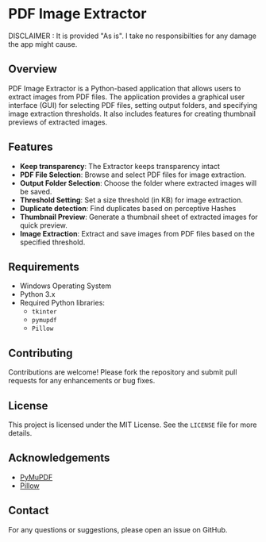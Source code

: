 # PDF Image Extractor

DISCLAIMER : It is provided "As is". I take no responsibilties for any damage the app might cause. 

## Overview

PDF Image Extractor is a Python-based application that allows users to extract images from PDF files. The application provides a graphical user interface (GUI) for selecting PDF files, setting output folders, and specifying image extraction thresholds. It also includes features for creating thumbnail previews of extracted images.

## Features

- **Keep transparency**: The Extractor keeps transparency intact
- **PDF File Selection**: Browse and select PDF files for image extraction.
- **Output Folder Selection**: Choose the folder where extracted images will be saved.
- **Threshold Setting**: Set a size threshold (in KB) for image extraction.
- **Duplicate detection**: Find duplicates based on perceptive Hashes
- **Thumbnail Preview**: Generate a thumbnail sheet of extracted images for quick preview.
- **Image Extraction**: Extract and save images from PDF files based on the specified threshold.

## Requirements

- Windows Operating System
- Python 3.x
- Required Python libraries:
  - `tkinter`
  - `pymupdf`
  - `Pillow`
  
## Contributing

Contributions are welcome! Please fork the repository and submit pull requests for any enhancements or bug fixes.

## License

This project is licensed under the MIT License. See the `LICENSE` file for more details.

## Acknowledgements

- [PyMuPDF](https://pymupdf.readthedocs.io/en/latest/)
- [Pillow](https://python-pillow.org/)

## Contact

For any questions or suggestions, please open an issue on GitHub.
